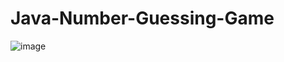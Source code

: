# Java-Number-Guessing-Game
 


![image](https://github.com/user-attachments/assets/3fd8e46f-23b0-4bc2-bad1-3a34eb2d2380)
